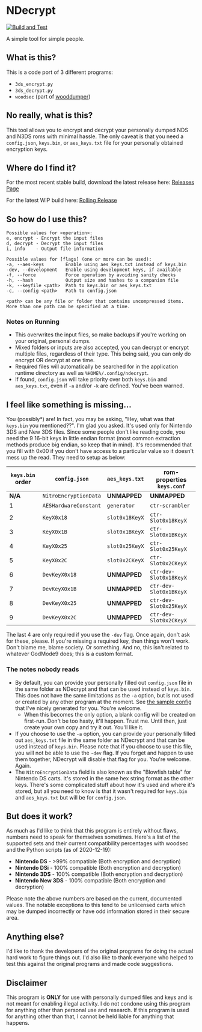 # NDecrypt

[![Build and Test](https://github.com/SabreTools/NDecrypt/actions/workflows/build_and_test.yml/badge.svg)](https://github.com/SabreTools/NDecrypt/actions/workflows/build_and_test.yml)

A simple tool for simple people.

## What is this?

This is a code port of 3 different programs:

- `3ds_encrypt.py`
- `3ds_decrypt.py`
- `woodsec` (part of [wooddumper](https://github.com/TuxSH/wooddumper))

## No really, what is this?

This tool allows you to encrypt and decrypt your personally dumped NDS and N3DS roms with minimal hassle. The only caveat is that you need a `config.json`, `keys.bin`, or `aes_keys.txt` file for your personally obtained encryption keys.

## Where do I find it?

For the most recent stable build, download the latest release here: [Releases Page](https://github.com/SabreTools/NDecrypt/releases)

For the latest WIP build here: [Rolling Release](https://github.com/SabreTools/NDecrypt/releases/tag/rolling)

## So how do I use this?

    Possible values for <operation>:
    e, encrypt - Encrypt the input files
    d, decrypt - Decrypt the input files
    i, info    - Output file information

    Possible values for [flags] (one or more can be used):
    -a, --aes-keys        Enable using aes_keys.txt instead of keys.bin
    -dev, --development   Enable using development keys, if available
    -f, --force           Force operation by avoiding sanity checks
    -h, --hash            Output size and hashes to a companion file
    -k, --keyfile <path>  Path to keys.bin or aes_keys.txt
    -c, --config <path>   Path to config.json

    <path> can be any file or folder that contains uncompressed items.
    More than one path can be specified at a time.

### Notes on Running

- This overwrites the input files, so make backups if you're working on your original, personal dumps.
- Mixed folders or inputs are also accepted, you can decrypt or encrypt multiple files, regardless of their type. This being said, you can only do encrypt OR decrypt at one time.
- Required files will automatically be searched for in the application runtime directory as well as `%HOME%/.config/ndecrypt`.
- If found, `config.json` will take priority over both `keys.bin` and `aes_keys.txt`, even if `-a` and/or `-k` are defined. You've been warned.

## I feel like something is missing...

You (possibly*) are! In fact, you may be asking, "Hey, what was that `keys.bin` you mentioned??". I'm glad you asked. It's used only for Nintendo 3DS and New 3DS files. Since some people don't like reading code, you need the 9 16-bit keys in little endian format (most common extraction methods produce big endian, so keep that in mind). It's recommended that you fill with 0x00 if you don't have access to a particular value so it doesn't mess up the read. They need to setup as below:

| `keys.bin` order | `config.json` | `aes_keys.txt` | rom-properties `keys.conf` |
| --- | --- | --- | --- |
| **N/A** | `NitroEncryptionData` | **UNMAPPED** | **UNMAPPED** |
| 1 | `AESHardwareConstant` | `generator` | `ctr-scrambler` |
| 2 | `KeyX0x18` | `slot0x18KeyX` | `ctr-Slot0x18KeyX` |
| 3 | `KeyX0x1B` | `slot0x1BKeyX` | `ctr-Slot0x1BKeyX` |
| 4 | `KeyX0x25` | `slot0x25KeyX` | `ctr-Slot0x25KeyX` |
| 5 | `KeyX0x2C` | `slot0x2CKeyX` | `ctr-Slot0x2CKeyX` |
| 6 | `DevKeyX0x18` | **UNMAPPED** | `ctr-dev-Slot0x18KeyX` |
| 7 | `DevKeyX0x1B` | **UNMAPPED** | `ctr-dev-Slot0x1BKeyX` |
| 8 | `DevKeyX0x25` | **UNMAPPED** | `ctr-dev-Slot0x25KeyX` |
| 9 | `DevKeyX0x2C` | **UNMAPPED** | `ctr-dev-Slot0x2CKeyX` |

The last 4 are only required if you use the `-dev` flag. Once again, don't ask for these, please. If you're missing a required key, then things won't work. Don't blame me, blame society. Or something. And no, this isn't related to whatever GodMode9 does; this is a custom format.

### The notes nobody reads

- By default, you can provide your personally filled out `config.json` file in the same folder as NDecrypt and that can be used instead of `keys.bin`. This does not have the same limitations as the `-a` option, but is not used or created by any other program at the moment. See [the sample config](https://github.com/SabreTools/NDecrypt/blob/master/config-default.json) that I've nicely generated for you. You're welcome.
  - When this becomes the only option, a blank config will be created on first-run. Don't be too hasty, it'll happen. Trust me. Until then, just create your own copy and try it out. You'll like it.
- If you choose to use the `-a` option, you can provide your personally filled out `aes_keys.txt` file in the same folder as NDecrypt and that can be used instead of `keys.bin`. Please note that if you choose to use this file, you will not be able to use the `-dev` flag. If you forget and happen to use them together, NDecrypt will disable that flag for you. You're welcome. Again.
- The `NitroEncryptionData` field is also known as the "Blowfish table" for Nintendo DS carts. It's stored in the same hex string format as the other keys. There's some complicated stuff about how it's used and where it's stored, but all you need to know is that it wasn't required for `keys.bin` and `aes_keys.txt` but will be for `config.json`.

## But does it work?

As much as I'd like to think that this program is entirely without flaws, numbers need to speak for themselves sometimes. Here's a list of the supported sets and their current compatibility percentages with woodsec and the Python scripts (as of 2020-12-19):

- **Nintendo DS** -  >99% compatible (Both encryption and decryption)
- **Nintendo DSi** - 100% compatible (Both encryption and decryption)
- **Nintendo 3DS** - 100% compatible (Both encryption and decryption)
- **Nintendo New 3DS** - 100% compatible (Both encryption and decryption)

Please note the above numbers are based on the current, documented values. The notable exceptions to this tend to be unlicensed carts which may be dumped incorrectly or have odd information stored in their secure area.

## Anything else?

I'd like to thank the developers of the original programs for doing the actual hard work to figure things out. I'd also like to thank everyone who helped to test this against the original programs and made code suggestions.

## Disclaimer

This program is **ONLY** for use with personally dumped files and keys and is not meant for enabling illegal activity. I do not condone using this program for anything other than personal use and research. If this program is used for anything other than that, I cannot be held liable for anything that happens.
